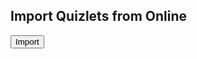 <h2>Import Quizlets from Online</h2>
<ul class="quizlet" id="quizlet"></ul>

<button class="get-quizlet" onclick="getQuizlet()">Import</button>

<script>
const ID = 20; // will be inputted by user later

fetch("https://csa-backend.rohanj.dev/api/#changethis#",
  { 
    method: 'POST',  
    headers: {
      'Content-Type': 'application/json'
    },
    body: JSON.stringify({id: ID})
  }
).then(data => data.json())
</script>